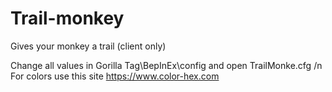 # Trail-monkey

Gives your monkey a trail (client only)

Change all values in Gorilla Tag\BepInEx\config and open TrailMonke.cfg /n
For colors use this site https://www.color-hex.com
